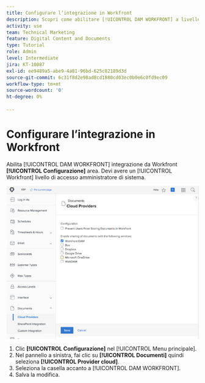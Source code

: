 ```yaml
---
title: Configurare l’integrazione in Workfront
description: Scopri come abilitare [!UICONTROL DAM WORKFRONT] a livello di accesso amministratore di sistema.
activity: use
team: Technical Marketing
feature: Digital Content and Documents
type: Tutorial
role: Admin
level: Intermediate
jira: KT-10087
exl-id: ee9489a5-abe9-4a81-96bd-625c82189d3d
source-git-commit: 6c31f8d2e98ad8cd1880cd03ec0b0e6c0fd9ec09
workflow-type: tm+mt
source-wordcount: '0'
ht-degree: 0%

---
```


# Configurare l’integrazione in Workfront

Abilita [!UICONTROL DAM WORKFRONT] integrazione da Workfront **[!UICONTROL Configurazione]** area. Devi avere un [!UICONTROL Workfront] livello di accesso amministratore di sistema.

![Schermata del [!UICONTROL Provider cloud] pagina di configurazione](assets/01-configure-the-integration-in-workfront.png)

1. Clic **[!UICONTROL Configurazione]** nel [!UICONTROL Menu principale].
1. Nel pannello a sinistra, fai clic su **[!UICONTROL Documenti]** quindi seleziona **[!UICONTROL Provider cloud]**.
1. Seleziona la casella accanto a [!UICONTROL DAM WORKFRONT].
1. Salva la modifica.

<!--
Learn more graphic and documentation article link, below
* Enabling Workfront DAM
 -->
